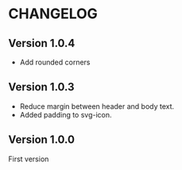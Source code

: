 # CHANGELOG

## Version 1.0.4
 * Add rounded corners

## Version 1.0.3
 * Reduce margin between header and body text.
 * Added padding to svg-icon.

## Version 1.0.0
First version

